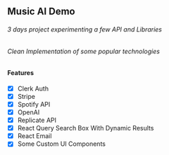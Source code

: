 ## Music AI Demo

###### 3 days project experimenting a few API and Libraries

###### Clean Implementation of some popular technologies

#### Features

- [x] Clerk Auth
- [x] Stripe
- [x] Spotify API
- [x] OpenAI
- [x] Replicate API
- [x] React Query Search Box With Dynamic Results
- [x] React Email
- [x] Some Custom UI Components
